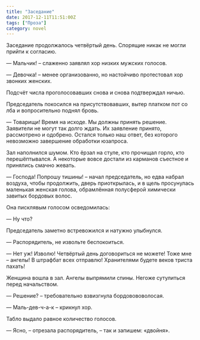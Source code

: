 ```yaml
---
title: "Заседание"
date: 2017-12-11T11:51:00Z
tags: ["Проза"]
category: novel
---
```


Заседание продолжалось четвёртый день. Спорящие никак не могли прийти к согласию.

— Мальчик! – слаженно заявлял хор низких мужских голосов.

— Девочка! – менее организованно, но настойчиво протестовал хор звонких женских.

Подсчёт числа проголосовавших снова и снова подтверждал ничью.

Председатель покосился на присутствовавших, вытер платком пот со лба и вопросительно поднял бровь.

— Товарищи! Время на исходе. Мы должны принять решение. Заявители не могут так долго ждать. Их заявление принято, рассмотрено и одобрено. Остался только наш ответ, без которого невозможно завершение обработки юзапроса.

Зал наполнился шумом. Кто ёрзал на стуле, кто прочищал горло, кто перешёптывался. А некоторые вовсе достали из карманов съестное и принялись смачно жевать.

— Господа! Попрошу тишины! – начал председатель, но едва набрал воздуха, чтобы продолжить, дверь приоткрылась, и в щель просунулась маленькая женская голова, обрамлённая полусферой химически завитых бордовых волос.

Она писклявым голосом осведомилась:

— Ну что?

Председатель заметно встревожился и натужно улыбнулся.

— Распорядитель, не извольте беспокоиться.

— Нет уж! Изволю! Четвёртый день договориться не можете! Тоже мне – ангелы! В штрафбат всех отправлю! Хранителями будете веков триста пахать!

Женщина вошла в зал. Ангелы выпрямили спины. Негоже сутулиться перед начальством.

— Решение? – требовательно взвизгнула бордовововолосая.

— Маль-дев-ч-а-к – крикнул хор. 

Табло выдало равное количество голосов.

— Ясно, – отрезала распорядитель, – так и запишем: «двойня».  
